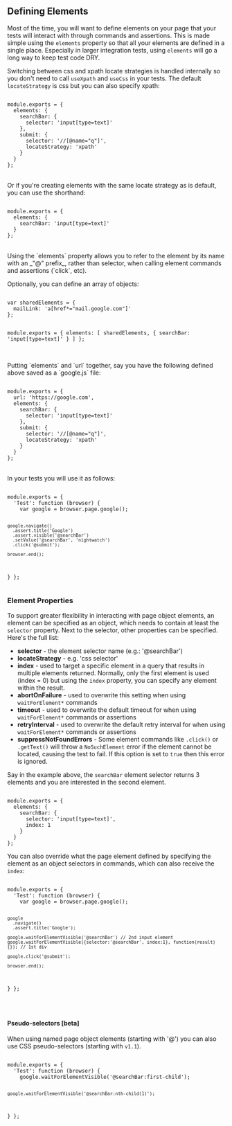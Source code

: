 ## Defining Elements

Most of the time, you will want to define elements on your page that your tests will interact with through commands and assertions. This is made simple using the `elements` property so that all your elements are defined in a single place. Especially in larger integration tests, using `elements` will go a long way to keep test code DRY.

Switching between css and xpath locate strategies is handled internally so you don't need to call `useXpath` and `useCss` in your tests. The default `locateStrategy` is css but you can also specify xpath:

<div class="sample-test">
<pre data-language="javascript"><code class="language-javascript">
module.exports = {
  elements: {
    searchBar: {
      selector: 'input[type=text]'
    },
    submit: {
      selector: '//[@name="q"]',
      locateStrategy: 'xpath'
    }
  }
};
</code></pre>
</div>

<br>
Or if you're creating elements with the same locate strategy as is default, you can use the shorthand:

<div class="sample-test">
<pre data-language="javascript"><code class="language-javascript">
module.exports = {
  elements: {
    searchBar: 'input[type=text]'
  }
};
</code></pre>
</div>

<br>
Using the `elements` property allows you to refer to the element by its name with an _"@" prefix_, rather than selector, when calling element commands and assertions (`click`, etc).

Optionally, you can define an array of objects:

<div class="sample-test">
<pre data-language="javascript"><code class="language-javascript">
var sharedElements = {
  mailLink: 'a[href*="mail.google.com"]'
};

module.exports = {
  elements: [
    sharedElements,
    { searchBar: 'input[type=text]' }
  ]
};
</code></pre>
</div>

<br>
Putting `elements` and `url` together, say you have the following defined above saved as a `google.js` file:

<div class="sample-test">
<pre data-language="javascript"><code class="language-javascript">
module.exports = {
  url: 'https://google.com',
  elements: {
    searchBar: {
      selector: 'input[type=text]'
    },
    submit: {
      selector: '//[@name="q"]',
      locateStrategy: 'xpath'
    }
  }
};
</code></pre>
</div>

<br>
In your tests you will use it as follows:

<div class="sample-test">
<pre data-language="javascript"><code class="language-javascript">
module.exports = {
  'Test': function (browser) {
    var google = browser.page.google();

    google.navigate()
      .assert.title('Google')
      .assert.visible('@searchBar')
      .setValue('@searchBar', 'nightwatch')
      .click('@submit');

    browser.end();
  }
};
</code></pre>
</div>

### Element Properties

To support greater flexibility in interacting with page object elements, an element can be specified as an object, which needs to contain at least the `selector` property. 
Next to the selector, other properties can be specified. Here's the full list:

- **selector** - the element selector name (e.g.: '@searchBar')
- **locateStrategy** - e.g. 'css selector'
- **index** - used to target a specific element in a query that results in multiple elements returned. Normally, only the first element is used (index = 0) but using the `index` property, you can specify any element within the result. 
- **abortOnFailure** - used to overwrite this setting when using `waitForElement*` commands
- **timeout** - used to overwrite the default timeout for when using `waitForElement*` commands or assertions
- **retryInterval** - used to overwrite the default retry interval for when using `waitForElement*` commands or assertions
- **suppressNotFoundErrors** - Some element commands like `.click()` or `.getText()` will throw a `NoSuchElement` error if the element cannot be located, causing the test to fail. If this option is set to `true` then this error is ignored.

Say in the example above, the `searchBar` element selector returns 3 elements and you are interested in the second element.

<div class="sample-test">
<pre data-language="javascript"><code class="language-javascript">
module.exports = {
  elements: {
    searchBar: {
      selector: 'input[type=text]',
      index: 1
    }
  }
};
</code></pre>
</div>

You can also override what the page element defined by specifying the element as an object selectors in commands, which can also receive the `index`:

<div class="sample-test">
<pre data-language="javascript"><code class="language-javascript">
module.exports = {
  'Test': function (browser) {
    var google = browser.page.google();

    google
      .navigate()
      .assert.title('Google');
      
    google.waitForElementVisible('@searchBar') // 2nd input element
    google.waitForElementVisible({selector:'@searchBar', index:1}, function(result){}); // 1st div
      
    google.click('@submit');

    browser.end();
  }
};
</code></pre>
</div>

<br>

#### Pseudo-selectors [beta]

When using named page object elements (starting with '@') you can also use CSS pseudo-selectors (starting with `v1.1`).

<div class="sample-test">
<pre data-language="javascript"><code class="language-javascript">
module.exports = {
  'Test': function (browser) {
    google.waitForElementVisible('@searchBar:first-child');
    
    google.waitForElementVisible('@searchBar:nth-child(1)');
  }
};
</code></pre>
</div>
